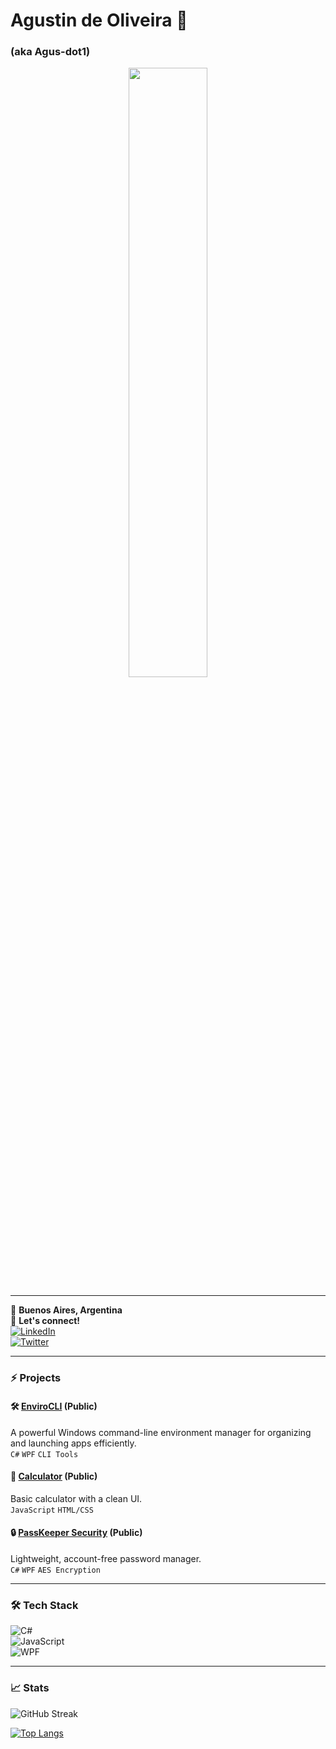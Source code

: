 # Agustin de Oliveira 👋  
### (aka Agus-dot1)  

<div align="center">
  <img src="https://media3.giphy.com/media/v1.Y2lkPTc5MGI3NjExeW8xaTFsdHNtZGMwczM2c2ZuYXN4NmRncGt6ZndicjIzN3lpemt1NSZlcD12MV9pbnRlcm5hbF9naWZfYnlfaWQmY3Q9cw/pncPjoqJyAATqpflwW/giphy.gif" width="50%">
</div>

---

📍 **Buenos Aires, Argentina**  
🔗 **Let's connect!**  
[![LinkedIn](https://img.shields.io/badge/-LinkedIn-blue?style=flat&logo=linkedin)](https://linkedin.com/in/yourprofile)  
[![Twitter](https://img.shields.io/badge/-Twitter-1DA1F2?style=flat&logo=twitter)](https://twitter.com/yourhandle)  

---

### **⚡ Projects**  

#### 🛠️ [EnviroCLI](https://github.com/yourusername/envirocli) (Public)  
A powerful Windows command-line environment manager for organizing and launching apps efficiently.  
`C#` `WPF` `CLI Tools`  

#### 🧮 [Calculator](https://github.com/yourusername/calculator) (Public)  
Basic calculator with a clean UI.  
`JavaScript` `HTML/CSS`  

#### 🔒 [PassKeeper Security](https://github.com/yourusername/passkeeper) (Public)  
Lightweight, account-free password manager.  
`C#` `WPF` `AES Encryption`  

---

### **🛠️ Tech Stack**  
![C#](https://img.shields.io/badge/-C%23-239120?logo=c-sharp&logoColor=white)  
![JavaScript](https://img.shields.io/badge/-JavaScript-F7DF1E?logo=javascript&logoColor=black)  
![WPF](https://img.shields.io/badge/-WPF-0078D4?logo=.net&logoColor=white)  

---

### **📈 Stats**  
![GitHub Streak](https://streak-stats.demolab.com?user=Agus-dot1&theme=dark)  

[![Top Langs](https://github-readme-stats.vercel.app/api/top-langs/?username=Agus-dot1&layout=compact&theme=dark)](https://github.com/Agus-dot1)  
